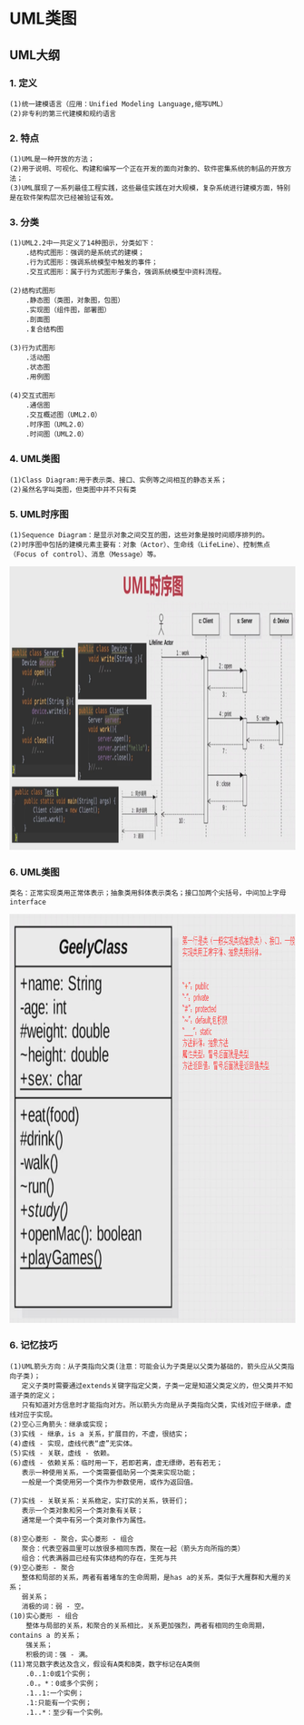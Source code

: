 # UML类图

## UML大纲
### 1. 定义
    (1)统一建模语言（应用：Unified Modeling Language,缩写UML）
    (2)非专利的第三代建模和规约语言
    
### 2. 特点
    (1)UML是一种开放的方法；
    (2)用于说明、可视化、构建和编写一个正在开发的面向对象的、软件密集系统的制品的开放方法；
    (3)UML展现了一系列最佳工程实践，这些最佳实践在对大规模，复杂系统进行建模方面，特别是在软件架构层次已经被验证有效。
    
### 3. 分类
    (1)UML2.2中一共定义了14种图示，分类如下：
        .结构式图形：强调的是系统式的建模；
        .行为式图形：强调系统模型中触发的事件；
        .交互式图形：属于行为式图形子集合，强调系统模型中资料流程。
        
    (2)结构式图形
        .静态图（类图，对象图，包图）
        .实现图（组件图，部署图）
        .剖面图
        .复合结构图
        
    (3)行为式图形
        .活动图
        .状态图
        .用例图
        
    (4)交互式图形
        .通信图
        .交互概述图（UML2.0）
        .时序图（UML2.0）
        .时间图（UML2.0）
        
### 4. UML类图
    (1)Class Diagram:用于表示类、接口、实例等之间相互的静态关系；
    (2)虽然名字叫类图，但类图中并不只有类
    
### 5. UML时序图
    (1)Sequence Diagram：是显示对象之间交互的图，这些对象是按时间顺序排列的。
    (2)时序图中包括的建模元素主要有：对象（Actor）、生命线（LifeLine）、控制焦点（Focus of control）、消息（Message）等。
<img src="https://github.com/JeremyHwc/JDesignPattern/blob/master/readme/moocnotes/UML%E5%9B%BE/UML%E6%97%B6%E5%BA%8F%E5%9B%BE.jpg" width="100%" height="500"/>

### 6. UML类图
    类名：正常实现类用正常体表示；抽象类用斜体表示类名；接口加两个尖括号，中间加上字母interface
<img src="https://github.com/JeremyHwc/JDesignPattern/blob/master/readme/moocnotes/UML%E5%9B%BE/UML%E7%B1%BB%E5%9B%BE.jpg" width="894" height="721"/>

### 6. 记忆技巧
    (1)UML箭头方向：从子类指向父类(注意：可能会认为子类是以父类为基础的，箭头应从父类指向子类)；
       定义子类时需要通过extends关键字指定父类，子类一定是知道父类定义的，但父类并不知道子类的定义；
       只有知道对方信息时才能指向对方。所以箭头方向是从子类指向父类，实线对应于继承，虚线对应于实现。
    (2)空心三角箭头：继承或实现；
    (3)实线 - 继承，is a 关系，扩展目的，不虚，很结实；
    (4)虚线 - 实现，虚线代表“虚”无实体。
    (5)实线 - 关联，虚线 - 依赖。
    (6)虚线 - 依赖关系：临时用一下，若即若离，虚无缥缈，若有若无；
       表示一种使用关系，一个类需要借助另一个类来实现功能；
       一般是一个类使用另一个类作为参数使用，或作为返回值。
       
    (7)实线 - 关联关系：关系稳定，实打实的关系，铁哥们；
       表示一个类对象和另一个类对象有关联；
       通常是一个类中有另一个类对象作为属性。
    
    (8)空心菱形 - 聚合，实心菱形 - 组合
       聚合：代表空器皿里可以放很多相同东西，聚在一起（箭头方向所指的类）
       组合：代表满器皿已经有实体结构的存在，生死与共
    (9)空心菱形 - 聚合
       整体和局部的关系，两者有着堵车的生命周期，是has a的关系，类似于大雁群和大雁的关系；
       弱关系；
       消极的词：弱 - 空。
    (10)实心菱形 - 组合
        整体与局部的关系，和聚合的关系相比，关系更加强烈，两者有相同的生命周期，contains a 的关系； 
        强关系；
        积极的词：强 - 满。
    (11)常见数字表达及含义，假设有A类和B类，数字标记在A类侧
        .0..1:0或1个实例；
        .0.。*：0或多个实例；
        .1..1:一个实例；
        .1:只能有一个实例；
        .1..*：至少有一个实例。
       